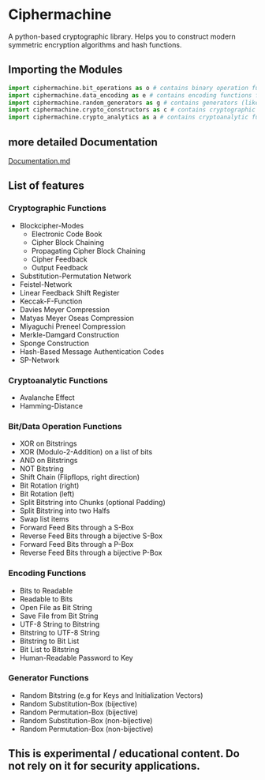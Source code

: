 # Ciphermachine
A python-based cryptographic library. Helps you to construct modern symmetric encryption algorithms and hash functions. 

## Importing the Modules
~~~python
import ciphermachine.bit_operations as o # contains binary operation functions
import ciphermachine.data_encoding as e # contains encoding functions for data
import ciphermachine.random_generators as g # contains generators (like keys, sboxes, pboxes, ...)
import ciphermachine.crypto_constructors as c # contains cryptographic functions
import ciphermachine.crypto_analytics as a # contains cryptoanalytic functions
~~~

## more detailed Documentation
[Documentation.md](DOCUMENTATION.md)

## List of features
### Cryptographic Functions
- Blockcipher-Modes
	- Electronic Code Book
	- Cipher Block Chaining
	- Propagating Cipher Block Chaining
	- Cipher Feedback
	- Output Feedback
- Substitution-Permutation Network
- Feistel-Network
- Linear Feedback Shift Register
- Keccak-F-Function
- Davies Meyer Compression
- Matyas Meyer Oseas Compression
- Miyaguchi Preneel Compression
- Merkle-Damgard Construction
- Sponge Construction
- Hash-Based Message Authentication Codes
- SP-Network
### Cryptoanalytic Functions
- Avalanche Effect
- Hamming-Distance
### Bit/Data Operation Functions
- XOR on Bitstrings
- XOR (Modulo-2-Addition) on a list of bits
- AND on Bitstrings
- NOT Bitstring
- Shift Chain (Flipflops, right direction)
- Bit Rotation (right)
- Bit Rotation (left)
- Split Bitstring into Chunks (optional Padding)
- Split Bitstring into two Halfs
- Swap list items
- Forward Feed Bits through a S-Box
- Reverse Feed Bits through a bijective S-Box
- Forward Feed Bits through a P-Box
- Reverse Feed Bits through a bijective P-Box
### Encoding Functions
- Bits to Readable
- Readable to Bits
- Open File as Bit String
- Save File from Bit String
- UTF-8 String to Bitstring
- Bitstring to UTF-8 String
- Bitstring to Bit List
- Bit List to Bitstring
- Human-Readable Password to Key
### Generator Functions
- Random Bitstring (e.g for Keys and Initialization Vectors)
- Random Substitution-Box (bijective)
- Random Permutation-Box (bijective)
- Random Substitution-Box (non-bijective)
- Random Permutation-Box (non-bijective)

## This is experimental / educational content. Do not rely on it for security applications.
